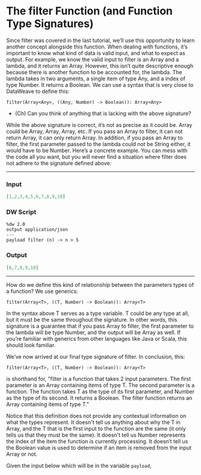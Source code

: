 # The filter Function (and Function Type Signatures)

Since filter was covered in the last tutorial, we’ll use this opportunity to learn another concept alongside this function. When dealing with functions, it’s important to know what kind of data is valid input, and what to expect as output. For example, we know the valid input to filter is an Array and a lambda, and it returns an Array. However, this isn’t quite descriptive enough because there is another function to be accounted for, the lambda. The lambda takes in two arguments, a single item of type Any, and a index of type Number. It returns a Boolean. We can use a syntax that is very close to DataWeave to define this:

```
filter(Array<Any>, ((Any, Number) -> Boolean)): Array<Any>
```

* (Ch) Can you think of anything that is lacking with the above signature? 

While the above signature is correct, it’s not as precise as it could be. Array<Any> could be Array<Number>, Array<String>, Array<Object>, etc. If you pass an Array<Number> to filter, it can not return Array<String>, it can only return Array<Number>. In addition, if you pass an Array<Number> to filter, the first parameter passed to the lambda could not be String either, it would have to be Number. Here’s a concrete example. You can mess with the code all you want, but you will never find a situation where filter does not adhere to the signature defined above:

---
### Input
```json
[1,2,3,4,5,6,7,8,9,10]
```

### DW Script
```dw
%dw 2.0
output application/json
---
payload filter (n) -> n > 5
```

### Output
```json
[6,7,8,9,10]
```
---

How do we define this kind of relationship between the parameters types of a function? We use generics:

```
filter(Array<T>, ((T, Number) -> Boolean)): Array<T>
```

In the syntax above T serves as a type variable. T could be any type at all, but it must be the same throughout the signature. In other words, this signature is a guarantee that if you pass Array<Number> to filter, the first parameter to the lambda will be type Number, and the output will be Array<Number> as well. If you’re familiar with generics from other languages like Java or Scala, this should look familiar.

We’ve now arrived at our final type signature of filter. In conclusion, this:

```
filter(Array<T>, ((T, Number) -> Boolean)): Array<T>
```

is shorthand for, "filter is a function that takes 2 input parameters. The first parameter is an Array containing items of type T. The second parameter is a function. The function takes T as the type of its first parameter, and Number as the type of its second. It returns a Boolean. The filter function returns an Array containing items of type T."

Notice that this definition does not provide any contextual information on what the types represent. It doesn't tell us anything about why the T in Array<T>, and the T that is the first input to the function are the same (it only tells us that they must be the same). It doesn't tell us Number represents the index of the item the function is currently processing. It doesn’t tell us the Boolean value is used to determine if an item is removed from the input Array or not. 

Given the input below which will be in the variable `payload`, 